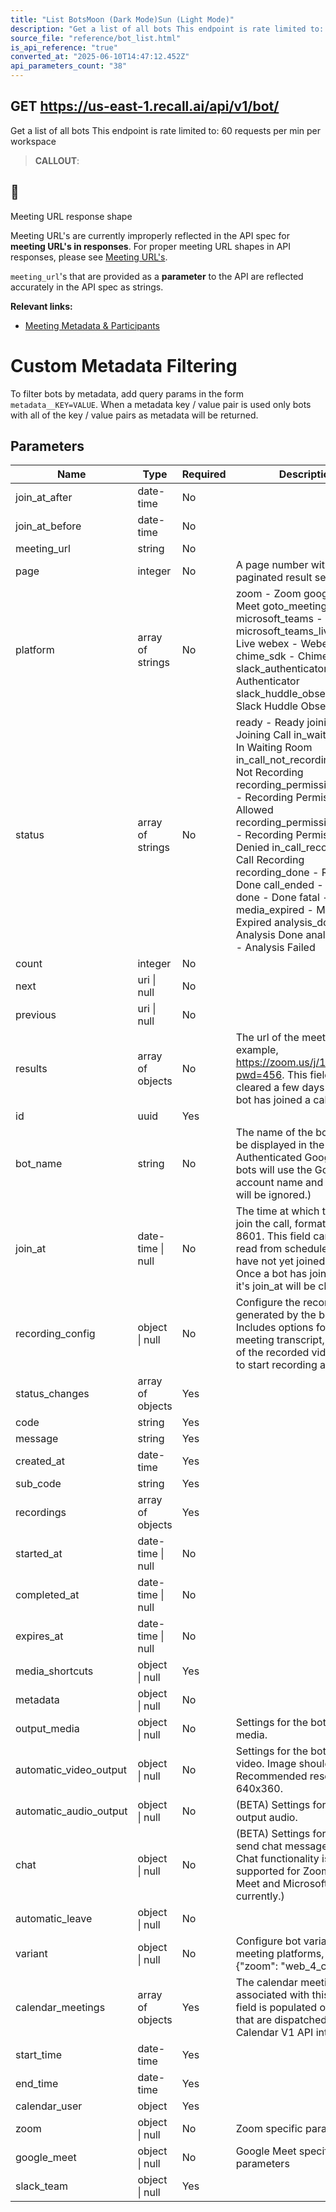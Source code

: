 ```yaml
---
title: "List BotsMoon (Dark Mode)Sun (Light Mode)"
description: "Get a list of all bots This endpoint is rate limited to: 60 requests per min per workspace"
source_file: "reference/bot_list.html"
is_api_reference: "true"
converted_at: "2025-06-10T14:47:12.452Z"
api_parameters_count: "38"
---
```

## GET https://us-east-1.recall.ai/api/v1/bot/

Get a list of all bots This endpoint is rate limited to: 60 requests per min per workspace

> **CALLOUT**:

## 🚧

Meeting URL response shape

Meeting URL's are currently improperly reflected in the API spec for **meeting URL's in responses**. For proper meeting URL shapes in API responses, please see [Meeting URL's](/docs/meeting-urls.md).

`meeting_url`'s that are provided as a **parameter** to the API are reflected accurately in the API spec as strings.

**Relevant links:**
- [Meeting Metadata & Participants](/docs/meeting-metadata-and-participants.md)

# Custom Metadata Filtering

[](#custom-metadata-filtering)

To filter bots by metadata, add query params in the form `metadata__KEY=VALUE`. When a metadata key / value pair is used only bots with all of the key / value pairs as metadata will be returned.
## Parameters

| Name | Type | Required | Description |
| --- | --- | --- | --- |
| join_at_after | date-time | No |  |
| join_at_before | date-time | No |  |
| meeting_url | string | No |  |
| page | integer | No | A page number within the paginated result set. |
| platform | array of strings | No | zoom - Zoom google_meet - Meet goto_meeting - Goto microsoft_teams - Teams microsoft_teams_live - Teams Live webex - Webex chime_sdk - Chime Sdk slack_authenticator - Slack Authenticator slack_huddle_observer - Slack Huddle Observer |
| status | array of strings | No | ready - Ready joining_call - Joining Call in_waiting_room - In Waiting Room in_call_not_recording - In Call Not Recording recording_permission_allowed - Recording Permission Allowed recording_permission_denied - Recording Permission Denied in_call_recording - In Call Recording recording_done - Recording Done call_ended - Call Ended done - Done fatal - Fatal media_expired - Media Expired analysis_done - Analysis Done analysis_failed - Analysis Failed |
| count | integer | No |  |
| next | uri \| null | No |  |
| previous | uri \| null | No |  |
| results | array of objects | No | The url of the meeting. For example, https://zoom.us/j/123?pwd=456. This field will be cleared a few days after the bot has joined a call. |
| id | uuid | Yes |  |
| bot_name | string | No | The name of the bot that will be displayed in the call. (Note: Authenticated Google Meet bots will use the Google account name and this field will be ignored.) |
| join_at | date-time \| null | No | The time at which the bot will join the call, formatted in ISO 8601. This field can only be read from scheduled bots that have not yet joined a call. Once a bot has joined a call, it's join_at will be cleared. |
| recording_config | object \| null | No | Configure the recording generated by the bot. Includes options for getting meeting transcript,  the layout of the recorded video, when to start recording and more. |
| status_changes | array of objects | Yes |  |
| code | string | Yes |  |
| message | string | Yes |  |
| created_at | date-time | Yes |  |
| sub_code | string | Yes |  |
| recordings | array of objects | Yes |  |
| started_at | date-time \| null | No |  |
| completed_at | date-time \| null | No |  |
| expires_at | date-time \| null | No |  |
| media_shortcuts | object \| null | Yes |  |
| metadata | object \| null | No |  |
| output_media | object \| null | No | Settings for the bot output media. |
| automatic_video_output | object \| null | No | Settings for the bot to output video. Image should be 16:9. Recommended resolution is 640x360. |
| automatic_audio_output | object \| null | No | (BETA) Settings for the bot to output audio. |
| chat | object \| null | No | (BETA) Settings for the bot to send chat messages. (Note: Chat functionality is only supported for Zoom, Google Meet and Microsoft Teams currently.) |
| automatic_leave | object \| null | No |  |
| variant | object \| null | No | Configure bot variants per meeting platforms, e.g. {"zoom": "web_4_core"}. |
| calendar_meetings | array of objects | Yes | The calendar meetings associated with this bot. This field is populated only for bots that are dispatched via Calendar V1 API integration. |
| start_time | date-time | Yes |  |
| end_time | date-time | Yes |  |
| calendar_user | object | Yes |  |
| zoom | object \| null | No | Zoom specific parameters |
| google_meet | object \| null | No | Google Meet specific parameters |
| slack_team | object \| null | Yes |  |
